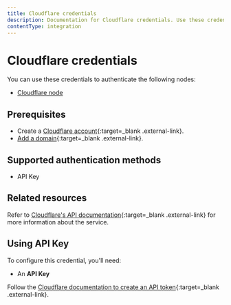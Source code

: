 ```yaml
---
title: Cloudflare credentials
description: Documentation for Cloudflare credentials. Use these credentials to authenticate Cloudflare in n8n, a workflow automation platform.
contentType: integration
---
```


# Cloudflare credentials

You can use these credentials to authenticate the following nodes:

* [Cloudflare node](/integrations/builtin/app-nodes/n8n-nodes-base.cloudflare/)

## Prerequisites

- Create a [Cloudflare account](https://developers.cloudflare.com/fundamentals/setup/account/){:target=_blank .external-link}.
- [Add a domain](https://developers.cloudflare.com/fundamentals/setup/manage-domains/add-site/){:target=_blank .external-link}.

## Supported authentication methods

- API Key

## Related resources

Refer to [Cloudflare's API documentation](https://developers.cloudflare.com/fundamentals/api/){:target=_blank .external-link} for more information about the service.

## Using API Key

To configure this credential, you'll need:

- An **API Key**

Follow the [Cloudflare documentation to create an API token](https://developers.cloudflare.com/fundamentals/api/get-started/create-token/){:target=_blank .external-link}.

